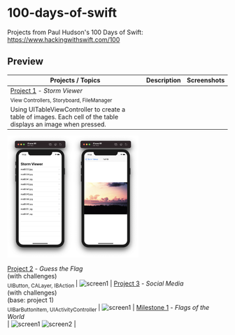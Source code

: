 # 100-days-of-swift
Projects from Paul Hudson's 100 Days of Swift: 
https://www.hackingwithswift.com/100

## Preview

Projects / Topics             |  Description                                          | Screenshots
---                           |---                                                    |---
[Project 1](Project1) - *Storm Viewer* <br/><sub> View Controllers, Storyboard, FileManager </sub> | 
Using UITableViewController to create a table of images. Each cell of the table displays an image when pressed. |
<p float="left"> <img src="Project1/Screenshots/screenshot1.png" width="150" /><img src="Project1/Screenshots/screenshot2.png" width="150" /> </p>

[Project 2](Project2) - *Guess the Flag* <br/>(with challenges)                                         <br/><sub> UIButton, CALayer, IBAction                                             </sub> | ![screen1](02-Project2/screenshots/small/screen01.png) |
[Project 3](Project3) - *Social Media* <br/>(with challenges) <br/>(base: project 1)                      <br/><sub> UIBarButtonItem, UIActivityController                                   </sub> | ![screen1](03-Project3/screenshots/small/screen01.png) |
[Milestone 1](Milestone1) - *Flags of the World*                                 <br/><sub>                                                                         </sub> | ![screen1](04-Milestone-Projects1-3/screenshots/small/screen01.png) ![screen2](04-Milestone-Projects1-3/screenshots/small/screen02.png) |
